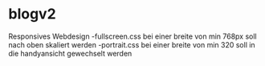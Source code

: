 # blogv2

Responsives Webdesign
	-fullscreen.css bei einer breite von min 768px soll nach oben skaliert werden
	-portrait.css bei einer breite von min 320 soll in die handyansicht gewechselt werden 
